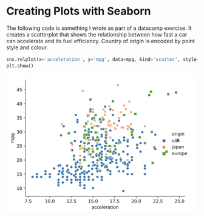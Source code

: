 # Creating Plots with Seaborn
The following code is something I wrote as part of a datacamp exercise. It creates a scatterplot that shows the relationship between how fast a car can accelerate and its fuel efficiency. Country of origin is encoded by point style and colour.

```python
sns.relplot(x='acceleration', y='mpg', data=mpg, kind='scatter', style='origin', hue='origin')
plt.show()
```

![](Scatterplot.jpg)


```python

```


```python

```
